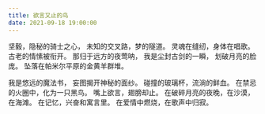 ```yaml
---
title: 欲言又止的鸟
date: 2021-09-18 19:00:00
---
```


坚毅，隐秘的骑士之心，
未知的交叉路，梦的隧道。
灵魂在缝纫，身体在唱歌。
古老的情愫被衔开。
那归于远方的夜莺呐，
我是尘封古剑的一瞬，
划破月亮的脸庞。
坠落在帕米尔平原的金黄羊群堆。

我是悠远的魔法书，
妄图揭开神秘的面纱。
碰撞的玻璃杯，流淌的鲜血。
在禁忌的火圈中，化为一只黑鸟。
嘴上欲言，翅膀却止。
在破碎月亮的夜晚，在沙漠，在海滩。
在记忆，兴奋和寓言里。
在爱情中燃烧，在歌声中归寂。
